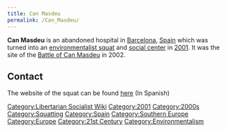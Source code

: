 ```yaml
---
title: Can Masdeu
permalink: /Can_Masdeu/
---
```


**Can Masdeu** is an abandoned hospital in
[Barcelona](Barcelona_Squat's "wikilink"), [Spain](Spain "wikilink")
which was turned into an [environmentalist
squat](List_of_Squats "wikilink") and [social
center](Social_Center "wikilink") in
[2001](Timeline_of_Libertarian_Socialism "wikilink"). It was the site of
the [Battle of Can Masdeu](Battle_of_Can_Masdeu "wikilink") in 2002.

## Contact

The website of the squat can be found [here](https://www.canmasdeu.net/)
(In Spanish)

[Category:Libertarian Socialist
Wiki](Category:Libertarian_Socialist_Wiki "wikilink")
[Category:2001](Category:2001 "wikilink")
[Category:2000s](Category:2000s "wikilink")
[Category:Squatting](Category:Squatting "wikilink")
[Category:Spain](Category:Spain "wikilink") [Category:Southern
Europe](Category:Southern_Europe "wikilink")
[Category:Europe](Category:Europe "wikilink") [Category:21st
Century](Category:21st_Century "wikilink")
[Category:Environmentalism](Category:Environmentalism "wikilink")